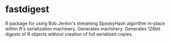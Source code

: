 fastdigest
==========

R package for using Bob Jenkin's streaming SpookyHash algorithm in-place within R's serialization machinery. Generates  machinery. Generates 128bit digests of R objects without creation of full serialized copies.
